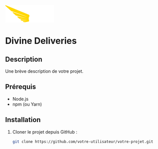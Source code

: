 ![Texte alternatif](front/public/logo.png)
# Divine Deliveries

## Description
Une brève description de votre projet.

## Prérequis
- Node.js
- npm (ou Yarn)

## Installation

1. Cloner le projet depuis GitHub :
   ```bash
   git clone https://github.com/votre-utilisateur/votre-projet.git
